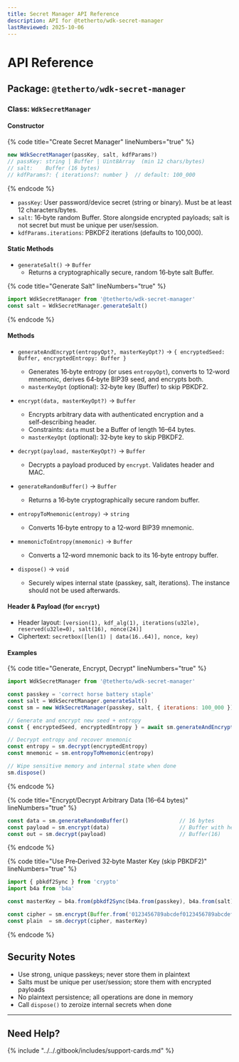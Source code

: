 ```yaml
---
title: Secret Manager API Reference
description: API for @tetherto/wdk-secret-manager
lastReviewed: 2025-10-06
---
```


# API Reference

## Package: `@tetherto/wdk-secret-manager`

### Class: `WdkSecretManager`

#### Constructor

{% code title="Create Secret Manager" lineNumbers="true" %}
```javascript
new WdkSecretManager(passKey, salt, kdfParams?)
// passKey: string | Buffer | Uint8Array  (min 12 chars/bytes)
// salt:    Buffer (16 bytes)
// kdfParams?: { iterations?: number }  // default: 100_000
```
{% endcode %}

- `passKey`: User password/device secret (string or binary). Must be at least 12 characters/bytes.
- `salt`: 16‑byte random Buffer. Store alongside encrypted payloads; salt is not secret but must be unique per user/session.
- `kdfParams.iterations`: PBKDF2 iterations (defaults to 100,000).

#### Static Methods

- `generateSalt()` → `Buffer`
  - Returns a cryptographically secure, random 16‑byte salt Buffer.

{% code title="Generate Salt" lineNumbers="true" %}
```javascript
import WdkSecretManager from '@tetherto/wdk-secret-manager'
const salt = WdkSecretManager.generateSalt()
```
{% endcode %}

#### Methods

- `generateAndEncrypt(entropyOpt?, masterKeyOpt?)` → `{ encryptedSeed: Buffer, encryptedEntropy: Buffer }`
  - Generates 16‑byte entropy (or uses `entropyOpt`), converts to 12‑word mnemonic, derives 64‑byte BIP39 seed, and encrypts both.
  - `masterKeyOpt` (optional): 32‑byte key (Buffer) to skip PBKDF2.

- `encrypt(data, masterKeyOpt?)` → `Buffer`
  - Encrypts arbitrary data with authenticated encryption and a self‑describing header.
  - Constraints: `data` must be a Buffer of length 16–64 bytes.
  - `masterKeyOpt` (optional): 32‑byte key to skip PBKDF2.

- `decrypt(payload, masterKeyOpt?)` → `Buffer`
  - Decrypts a payload produced by `encrypt`. Validates header and MAC.

- `generateRandomBuffer()` → `Buffer`
  - Returns a 16‑byte cryptographically secure random buffer.

- `entropyToMnemonic(entropy)` → `string`
  - Converts 16‑byte entropy to a 12‑word BIP39 mnemonic.

- `mnemonicToEntropy(mnemonic)` → `Buffer`
  - Converts a 12‑word mnemonic back to its 16‑byte entropy buffer.

- `dispose()` → `void`
  - Securely wipes internal state (passkey, salt, iterations). The instance should not be used afterwards.

#### Header & Payload (for `encrypt`)

- Header layout: `[version(1), kdf_alg(1), iterations(u32le), reserved(u32le=0), salt(16), nonce(24)]`
- Ciphertext: `secretbox([len(1) | data(16..64)], nonce, key)`

#### Examples

{% code title="Generate, Encrypt, Decrypt" lineNumbers="true" %}
```javascript
import WdkSecretManager from '@tetherto/wdk-secret-manager'

const passkey = 'correct horse battery staple'
const salt = WdkSecretManager.generateSalt()
const sm = new WdkSecretManager(passkey, salt, { iterations: 100_000 })

// Generate and encrypt new seed + entropy
const { encryptedSeed, encryptedEntropy } = await sm.generateAndEncrypt()

// Decrypt entropy and recover mnemonic
const entropy = sm.decrypt(encryptedEntropy)
const mnemonic = sm.entropyToMnemonic(entropy)

// Wipe sensitive memory and internal state when done
sm.dispose()
```
{% endcode %}

{% code title="Encrypt/Decrypt Arbitrary Data (16–64 bytes)" lineNumbers="true" %}
```javascript
const data = sm.generateRandomBuffer()                // 16 bytes
const payload = sm.encrypt(data)                      // Buffer with header + ciphertext
const out = sm.decrypt(payload)                       // Buffer(16)
```
{% endcode %}

{% code title="Use Pre‑Derived 32‑byte Master Key (skip PBKDF2)" lineNumbers="true" %}
```javascript
import { pbkdf2Sync } from 'crypto'
import b4a from 'b4a'

const masterKey = b4a.from(pbkdf2Sync(b4a.from(passkey), b4a.from(salt), 100_000, 32, 'sha256'))

const cipher = sm.encrypt(Buffer.from('0123456789abcdef0123456789abcdef'), masterKey)
const plain  = sm.decrypt(cipher, masterKey)
```
{% endcode %}

## Security Notes

- Use strong, unique passkeys; never store them in plaintext
- Salts must be unique per user/session; store them with encrypted payloads
- No plaintext persistence; all operations are done in memory
- Call `dispose()` to zeroize internal secrets when done

***

## Need Help?

{% include "../../.gitbook/includes/support-cards.md" %}

